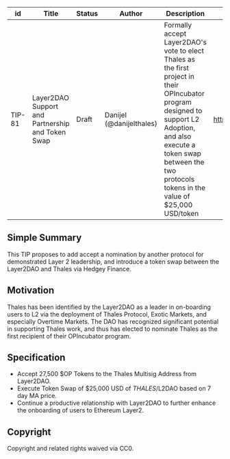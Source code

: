 | id | Title | Status | Author | Description | Discussions to | Created |
| ----------- | ----------- | ----------- | ----------- | ----------- | ----------- | ----------- |
| TIP-81 | Layer2DAO Support and Partnership and Token Swap | Draft | Danijel (@danijelthales) | Formally accept Layer2DAO's vote to elect Thales as the first project in their OPIncubator program designed to support L2 Adoption, and also execute a token swap between the two protocols tokens in the value of $25,000 USD/token | https://discord.gg/8bzFdpGTrp | 2022-08-26
 
## Simple Summary
 
This TIP proposes to add accept a nomination by another protocol for demonstrated Layer 2 leadership, and introduce a token swap between the Layer2DAO and Thales via Hedgey Finance.
 
 ## Motivation

Thales has been identified by the Layer2DAO as a leader in on-boarding users to L2 via the deployment of Thales Protocol, Exotic Markets, and especially Overtime Markets. The DAO has recognized significant potential in supporting Thales work, and thus has elected to nominate Thales as the first recipient of their OPIncubator program.    
     

## Specification

- Accept 27,500 $OP Tokens to the Thales Multisig Address from Layer2DAO.
- Execute Token Swap of $25,000 USD of $THALES/$L2DAO based on 7 day MA price.
- Continue a productive relationship with Layer2DAO to further enhance the onboarding of users to Ethereum Layer2. 
 
## Copyright
 
Copyright and related rights waived via CC0.